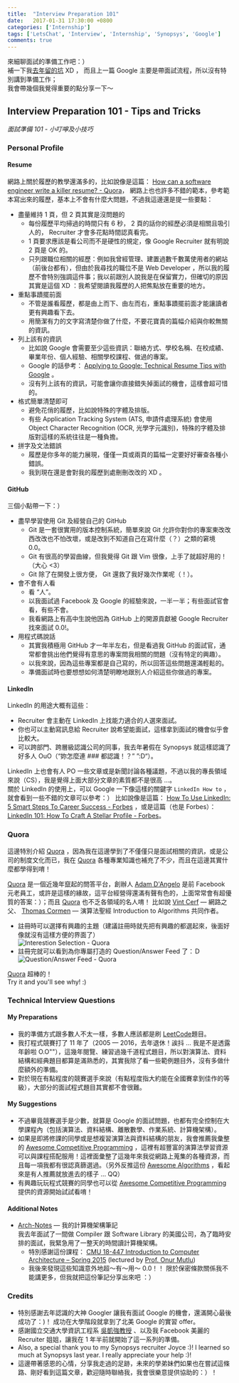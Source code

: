 ```yaml
---
title:  "Interview Preparation 101"
date:   2017-01-31 17:30:00 +0800
categories: ['Internship']
tags: ['LetsChat', 'Interview', 'Internship', 'Synopsys', 'Google']
comments: true
---
```


來細聊面試的準備工作吧：）  
補一下我[去年留的坑](https://www.facebook.com/lnishantw/posts/1150488388401831) XD ，
而且上一篇 Google 主要是帶面試流程，所以沒有特別講到準備工作；  
我會帶幾個我覺得重要的點分享一下～

<!--more-->

## Interview Preparation 101 - Tips and Tricks
*面試準備 101 - 小叮嚀及小技巧*


### Personal Profile

#### Resume

網路上關於履歷的教學還滿多的，比如說像是這篇：
[How can a software engineer write a killer resume? - Quora](https://www.quora.com/How-can-a-software-engineer-write-a-killer-resume)，
網路上也也許多不錯的範本，參考範本寫出來的履歷，基本上不會有什麼大問題，不過我這邊還是提一些要點：

- 盡量維持 1 頁，但 2 頁其實是沒問題的
  - 每份履歷平均掃過的時間只有 6 秒， 2 頁的話你的經歷必須是相關且吸引人的， Recruiter 才會多花點時間認真看完。
  - 1 頁要求應該是看公司而不是硬性的規定，像 Google Recruiter 就有明說 2 頁是 OK 的。
  - 只列跟職位相關的經歷：例如我曾經管理、建置過數千數萬使用者的網站（前後台都有），但由於我尋找的職位不是 Web Developer ，所以我的履歷不會特別強調這件事；我以前跟別人說我是在保留實力，但確切的原因其實是這個 XD ：我希望閱讀我履歷的人把焦點放在重要的地方。
- 重點事蹟擺前面
  - 不管是誰看履歷，都是由上而下、由左而右，重點事蹟擺前面才能讓讀者更有興趣看下去。
  - 用簡潔有力的文字寫清楚你做了什麼，不要花寶貴的篇幅介紹與你較無關的資訊。
- 列上該有的資訊
  - 比如說 Google 會需要至少這些資訊：聯絡方式、學校名稱、在校成績、畢業年份、個人經驗、相關學校課程、做過的專案。
  - Google 的話參考： [Applying to Google: Technical Resume Tips with Google](https://www.youtube.com/watch?v=ZjeXxLnnH5I&t=742s) 。 
  - 沒有列上該有的資訊，可能會讓你直接錯失掉面試的機會，這樣會超可惜的。
- 格式簡單清楚即可
  - 避免花俏的履歷，比如說特殊的字體及排版。
  - 有些 Application Tracking System (ATS, 申請件處理系統) 會使用 Object Character Recognition (OCR, 光學字元識別)，特殊的字體及排版對這樣的系統往往是一種負擔。
- 拼字及文法錯誤
  - 履歷是你多年的能力展現，僅僅一頁或兩頁的篇幅一定要好好審查各種小錯誤。
  - 我到現在還是會對我的履歷到處刪刪改改的 XD 。

#### GitHub

三個小點帶一下：）

- 盡早學習使用 Git 及經營自己的 GitHub
  - Git 是一套很實用的版本控制系統，簡單來說 Git 允許你對你的專案東改改西改改也不怕改壞，或是改到不知道自己在寫什麼（？）之類的窘境 0.0。
  - Git 有很高的學習曲線，但我覺得 Git 跟 Vim 很像，上手了就超好用的！（大心 <3）
  - Git 除了在開發上很方便， Git 還救了我好幾次作業呢（！）。
- 會不會有人看
  - 看 “人”。
  - 以我面試過 Facebook 及 Google 的經驗來說，一半一半；有些面試官會看，有些不會。
  - 我看網路上有高中生說他因為 GitHub 上的開源貢獻被 Google Recruiter 找來面試 0.0!。
- 用程式碼說話
  - 其實我積極用 GitHub 才一年半左右，但是看過我 GitHub 的面試官，通常都會挑出他們覺得有意思的專案問我相關的問題（沒有特定的興趣）。
  - 以我來說，因為這些專案都是自己寫的，所以回答這些問題還滿輕鬆的。
  - 準備面試時也要想想如何清楚明瞭地跟別人介紹這些你做過的專案。

#### LinkedIn

LinkedIn 的用途大概有這些：

- Recruiter 會主動在 LinkedIn 上找能力適合的人選來面試。
- 你也可以主動寫訊息給 Recruiter 說希望能面試，這樣拿到面試的機會似乎會比較大。
- 可以跨部門、跨層級認識公司的同事，我去年暑假在 Synopsys 就這樣認識了好多人 OuO（“妳怎麼連 ### 都認識！？” ”:D“）。

LinkedIn 上也會有人 PO 一些文章或是新聞討論各種議題，不過以我的專長領域來說（CS），我是覺得上面大部分文章的素質都不是很高 ...。  
關於 LinkedIn 的使用上，可以 Google 一下像這樣的關鍵字 `LinkedIn How to` ，就會看到一些不錯的文章可以參考：） 比如說像是這篇： [How To Use LinkedIn: 5 Smart Steps To Career Success - Forbes](http://www.forbes.com/sites/laurashin/2014/06/26/how-to-use-linkedin-5-smart-steps-to-career-success/) ，或是這篇（也是 Forbes）：[LinkedIn 101: How To Craft A Stellar Profile - Forbes](http://www.forbes.com/sites/williamarruda/2017/01/15/linkedin-101-how-to-craft-a-stellar-profile/)。


### Quora

這邊特別介紹 [Quora](https://www.quora.com) ，因為我在這邊學到了不僅僅只是面試相關的資訊，或是公司的制度文化而已，我在 [Quora](https://www.quora.com) 各種專業知識也補充了不少，而且在這邊其實什麼都學得到唷！

[Quora](https://www.quora.com) 是一個近幾年竄起的問答平台，創辦人 [Adam D'Angelo](https://en.wikipedia.org/wiki/Adam_D'Angelo) 是前 Facebook 元老員工，或許是這樣的緣故，這平台經營得還滿有聲有色的，上面常常會有超優質的答案：）；而且 [Quora](https://www.quora.com) 也不乏各領域的名人唷！ 比如說 [Vint Cerf](https://www.quora.com/profile/Vint-Cerf) — 網路之父、 [Thomas Cormen](https://www.quora.com/profile/Thomas-Cormen-1) — 演算法聖經 Introduction to Algorithms 共同作者。

- 註冊時可以選擇有興趣的主題（建議註冊時就先把有興趣的都選起來，後面好像就沒有這樣方便的界面了）  
![Interestion Selection - Quora](http://i.imgur.com/NL9kg4L.png)
- 註冊完就可以看到為你專屬打造的 Question/Answer Feed 了：Ｄ  
![Question/Answer Feed - Quora](http://i.imgur.com/l6Iuyac.png)

 [Quora](https://www.quora.com) 超棒的！  
 Try it and you'll see why! :)


### Technical Interview Questions

#### My Preparations

- 我的準備方式跟多數人不太一樣，多數人應該都是刷 [LeetCode](https://leetcode.com)題目。
- 我打程式競賽打了 11 年了（2005 — 2016，去年退休！誒抖 ... 我是不是透露年齡啦 O.O""），這幾年閱覽、練習過幾千道程式題目，所以對演算法、資料結構和經典題目都算是滿熟悉的，其實我除了看一些範例題目外，沒有多做什麼額外的準備。  
- 對於現在有點程度的競賽選手來說（有點程度指大約能在全國賽拿到佳作的等級），大部分的面試程式題目其實都不會很難。

#### My Suggestions

- 不過畢竟競賽選手是少數，就算是 Google 的面試問題，也都有完全控制在大學課程內（包括演算法、資料結構、離散數學、作業系統、計算機架構）。
- 如果是即將修課的同學或是想複習演算法與資料結構的朋友，我會推薦我彙整的 [Awesome Competitive Programming](https://github.com/lnishan/awesome-competitive-programming) ，這裡有超豐富的演算法學習資源可以與課程搭配服用！這裡面彙整了這幾年來我從網路上蒐集的各種資源，而且每一項我都有很認真篩選過。（另外反推這份 [Awesome Algorithms](https://github.com/tayllan/awesome-algorithms) ，看起來是有人推薦就放進去的樣子 ... QQ）
- 有興趣玩玩程式競賽的同學也可以從 [Awesome Competitive Programming](https://github.com/lnishan/awesome-competitive-programming) 提供的資源開始試試看唷！

#### Additional Notes

- [Arch-Notes](https://github.com/lnishan/Arch-Notes) — 我的計算機架構筆記  
我去年面試了一間做 Compiler 跟 Software Library 的美國公司，為了臨時安排的面試，我緊急用了一整天的時間讀計算機架構。
  - 特別感謝這份課程： [CMU 18-447 Introduction to Computer Architecture – Spring 2015](http://www.ece.cmu.edu/~ece447/s15/doku.php?id=schedule) (lectured by [Prof. Onur Mutlu](http://users.ece.cmu.edu/~omutlu/))
  - 我後來發現這些知識意外地超～有～用～ 0.0！！ 限於保密條款關係我不能講更多，但我就把這份筆記分享出來吧 ：） 


### Credits

- 特別感謝去年認識的大神 Googler 讓我有面試 Google 的機會，還滿開心最後成功了：)！ 成功在大學階段就拿到了北美 Google 的實習 offer。 
- 感謝國立交通大學資訊工程系 [吳凱強教授](http://people.cs.nctu.edu.tw/~kcw/) 、以及我 Facebook 美麗的 Recruiter 姐姐，讓我在 1 年半前就開始了這一系列的準備。 
- Also, a special thank you to my Synopsys recruiter Joyce :)! I learned so much at Synopsys last year. I really appreciate your help :)!
- 這邊帶著感恩的心情，分享我走過的足跡，未來的學弟妹們如果也在嘗試這條路、剛好看到這篇文章，歡迎隨時聯絡我，我會很樂意提供協助的：）！
